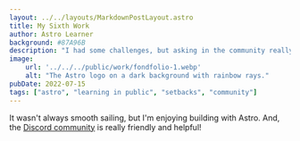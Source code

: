 ```yaml
---
layout: ../../layouts/MarkdownPostLayout.astro
title: My Sixth Work
author: Astro Learner
background: #87A96B
description: "I had some challenges, but asking in the community really helped!"
image:
    url: '../../../public/work/fondfolio-1.webp'
    alt: "The Astro logo on a dark background with rainbow rays."
pubDate: 2022-07-15
tags: ["astro", "learning in public", "setbacks", "community"]
---
```

It wasn't always smooth sailing, but I'm enjoying building with Astro. And, the [Discord community](https://astro.build/chat) is really friendly and helpful!